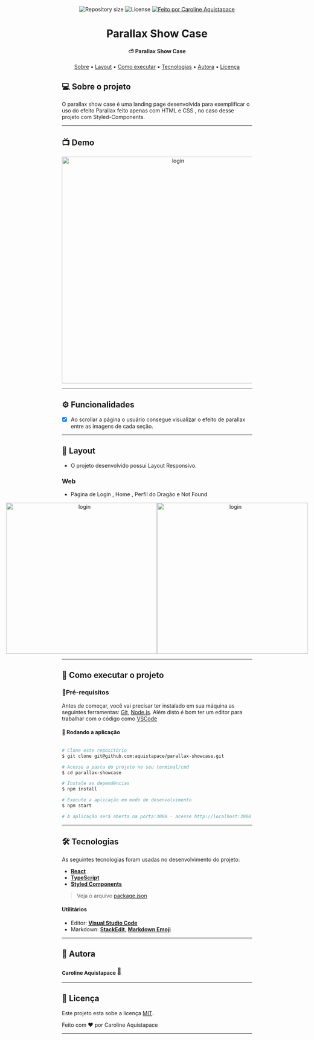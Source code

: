 <p align="center">

  <img alt="Repository size" src="https://img.shields.io/github/repo-size/aquistapace/save-the-turles">
    
   <img alt="License" src="https://img.shields.io/badge/license-MIT-brightgreen">
  

  <a href="https://github.com/aquistapace">
    <img alt="Feito por Caroline Aquistapace" src="https://img.shields.io/badge/feito%20por-Caroline-Aquistapace%237519C1">
  </a>
  
  
 
</p>
<h1 align="center">
   Parallax Show Case
</h1>

<h4 align="center"> 
	 ⛅ Parallax Show Case
</h4>

<p align="center">
 <a href="#-sobre-o-projeto">Sobre</a> •
 <a href="#-layout">Layout</a> • 
 <a href="#-como-executar-o-projeto">Como executar</a> • 
 <a href="#-tecnologias">Tecnologias</a> • 
 <a href="#-autora">Autora</a> • 
 <a href="#user-content--licença">Licença</a>
</p>


## 💻 Sobre o projeto

O parallax show case é uma landing page desenvolvida para exemplificar o uso do efeito Parallax feito apenas com HTML e CSS , no caso desse projeto com  Styled-Components.


---

## 📺 Demo
<p align="center" style="display: flex; align-items: flex-start; justify-content: center;">
  <img alt="login" title="Página de Login" src="https://github.com/aquistapace/parallax-showcase/blob/main/feriado.gif" width="600px">
	</p>

---
## ⚙️ Funcionalidades

- [x] Ao scrollar a página o usuário consegue visualizar o efeito de parallax entre as imagens de cada seção.
---

## 🎨 Layout
- O projeto desenvolvido possui Layout Responsivo.
### Web
- Página de Login , Home , Perfil do Dragão e Not Found
<p align="center" style="display: flex; align-items: flex-start; justify-content: center;">
  <img alt="login" title="Página de Login" src="https://github.com/aquistapace/dragon-system/blob/main/home.png" width="400px">
	  <img alt="login" title="Página de Login" src="https://github.com/aquistapace/dragon-system/blob/main/section.png" width="400px">
	</p>


---
## 🚀 Como executar o projeto

###  🎏Pré-requisitos

Antes de começar, você vai precisar ter instalado em sua máquina as seguintes ferramentas:
[Git](https://git-scm.com), [Node.js](https://nodejs.org/en/). 
Além disto é bom ter um editor para trabalhar com o código como [VSCode](https://code.visualstudio.com/)



#### 🧭 Rodando a aplicação 

```bash

# Clone este repositório
$ git clone git@github.com:aquistapace/parallax-showcase.git

# Acesse a pasta do projeto no seu terminal/cmd
$ cd parallax-showcase

# Instale as dependências
$ npm install

# Execute a aplicação em modo de desenvolvimento
$ npm start

# A aplicação será aberta na porta:3000 - acesse http://localhost:3000

```
---

## 🛠 Tecnologias
As seguintes tecnologias foram usadas no desenvolvimento do projeto:
- **[React](https://reactjs.org/)**  
- **[TypeScript](https://www.typescriptlang.org/)**
 -   **[Styled Components](https://styled-components.com/)**


> Veja o arquivo  [package.json](https://github.com/aquistapace/parallax-showcase/blob/main/package.json)



#### **Utilitários**

-   Editor:  **[Visual Studio Code](https://code.visualstudio.com/)** 
-   Markdown:  **[StackEdit](https://stackedit.io/)**,  **[Markdown Emoji](https://gist.github.com/rxaviers/7360908)**


---
## 🦸 Autora

 ### <sub><b>Caroline Aquistapace</b></sub></a> <a href="https://github.com/aquistapace" title="Git Hub">🌸</a>
---

## 📝 Licença

Este projeto esta sobe a licença [MIT](./LICENSE).

Feito com ❤️ por Caroline Aquistapace

---


